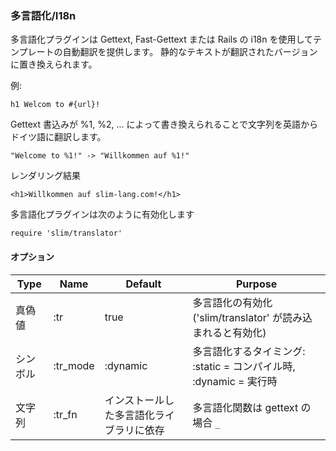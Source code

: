### 多言語化/I18n

多言語化プラグインは Gettext, Fast-Gettext または Rails の i18n を使用してテンプレートの自動翻訳を提供します。
静的なテキストが翻訳されたバージョンに置き換えられます。

例:

    h1 Welcom to #{url}!

Gettext 書込みが %1, %2, ... によって書き換えられることで文字列を英語からドイツ語に翻訳します。

    "Welcome to %1!" -> "Willkommen auf %1!"

レンダリング結果

    <h1>Willkommen auf slim-lang.com!</h1>

多言語化プラグインは次のように有効化します

    require 'slim/translator'

#### オプション

| Type | Name | Default | Purpose |
| ---- | ---- | ------- | ------- |
| 真偽値 | :tr | true | 多言語化の有効化 ('slim/translator' が読み込まれると有効化) |
| シンボル | :tr_mode | :dynamic | 多言語化するタイミング: :static = コンパイル時, :dynamic = 実行時 |
| 文字列 | :tr_fn | インストールした多言語化ライブラリに依存 | 多言語化関数は gettext の場合 `_` |
